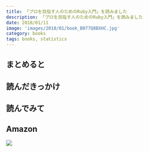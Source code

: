 ```yaml
---
title: 「プロを目指す人のためのRuby入門」を読みました
description: 「プロを目指す人のためのRuby入門」を読みました
date: 2018/01/11
image: 'images/2018/01/book_B077Q8BXHC.jpg'
category: books
tags: books, statistics
---
```


## まとめると

## 読んだきっかけ

## 読んでみて

## Amazon

[![](http://images-jp.amazon.com/images/P/B077Q8BXHC.09.MAIN._SCLZZZZZZZ_.jpg)](https://www.amazon.co.jp/dp/B077Q8BXHC/)
